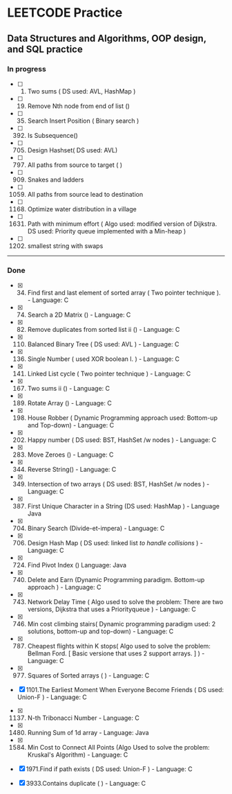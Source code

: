 # LEETCODE Practice
## Data Structures and Algorithms, OOP design, and SQL practice

### In progress
- [ ] 1. Two sums ( DS used: AVL, HashMap ) 
- [ ] 19. Remove Nth node from end of list ()
- [ ] 35. Search Insert Position ( Binary search )
- [ ] 392. Is Subsequence()
- [ ] 705. Design Hashset( DS used: AVL) 
- [ ] 797. All paths from source to target ( )
- [ ] 909. Snakes and ladders 
- [ ] 1059. All paths from source lead to destination
- [ ] 1168. Optimize water distribution in a village
- [ ] 1631. Path with minimum effort ( Algo used: modified version of Dijkstra. DS used: Priority queue implemented with a Min-heap )  
- [ ] 1202. smallest string with swaps 

----
### Done
- [x] 34. Find first and last element of sorted array ( Two pointer technique ). - Language: C
- [x] 74. Search a 2D Matrix () - Language: C
- [x] 82. Remove duplicates from sorted list ii () - Language: C
- [x] 110. Balanced Binary Tree ( DS used: AVL ) - Language: C
- [x] 136. Single Number ( used XOR boolean l. )  - Language: C
- [x] 141. Linked List cycle ( Two pointer technique ) - Language: C
- [x] 167. Two sums ii () - Language: C
- [x] 189. Rotate Array () - Language: C
- [x] 198. House Robber ( Dynamic Programming approach used: Bottom-up and Top-down) - Language: C
- [x] 202. Happy number ( DS used: BST, HashSet /w nodes ) - Language: C
- [x] 283. Move Zeroes () - Language: C
- [x] 344. Reverse String() - Language: C
- [x] 349. Intersection of two arrays ( DS used: BST, HashSet /w nodes ) - Language: C
- [x] 387. First Unique Character in a String (DS used: HashMap ) - Language Java
- [x] 704. Binary Search (Divide-et-impera) - Language: C
- [x] 706. Design Hash Map ( DS used: linked list *to handle collisions* ) - Language: C
- [x] 724. Find Pivot Index () Language: Java
- [x] 740. Delete and Earn (Dynamic Programming paradigm. Bottom-up approach ) - Language: C
- [x] 743. Network Delay Time ( Algo used to solve the problem: There are two versions, Dijkstra that uses a Priorityqueue ) - Language: C
- [x] 746. Min cost climbing stairs( Dynamic programming paradigm used: 2 solutions, bottom-up and top-down) - Language: C
- [x] 787. Cheapest flights within K stops( Algo used to solve the problem: Bellman Ford. [ Basic versione that uses 2 support arrays. ] ) - Language: C
- [x] 977. Squares of Sorted arrays ( ) - Language: C
- [x] 1101.The Earliest Moment When Everyone Become Friends ( DS used: Union-F ) - Language: C
- [x] 1137. N-th Tribonacci Number - Language: C
- [x] 1480. Running Sum of 1d array - Language: Java
- [x] 1584. Min Cost to Connect All Points (Algo Used to solve the problem: Kruskal's Algorithm) - Language: C
- [x] 1971.Find if path exists ( DS used: Union-F ) - Language: C
- [x] 3933.Contains duplicate ( ) - Language: C

